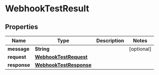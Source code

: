 

# WebhookTestResult

## Properties

Name | Type | Description | Notes
------------ | ------------- | ------------- | -------------
**message** | **String** |  |  [optional]
**request** | [**WebhookTestRequest**](WebhookTestRequest.md) |  | 
**response** | [**WebhookTestResponse**](WebhookTestResponse.md) |  | 



